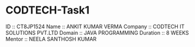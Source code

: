 # CODTECH-Task1

ID           :: CT8JP1524
Name         :: ANKIT KUMAR VERMA
Company      :: CODTECH IT SOLUTIONS PVT.LTD
Domain       :: JAVA PROGRAMMING
Duration     :: 8 WEEKS
Mentor       :: NEELA SANTHOSH KUMAR
